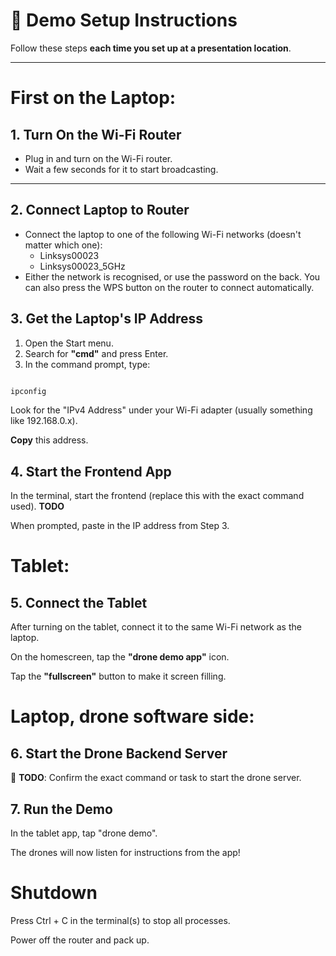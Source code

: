 # 📄 Demo Setup Instructions

Follow these steps **each time you set up at a presentation location**.

---

# First on the Laptop:

## 1. Turn On the Wi-Fi Router

- Plug in and turn on the Wi-Fi router.
- Wait a few seconds for it to start broadcasting.

---

## 2. Connect Laptop to Router

- Connect the laptop to one of the following Wi-Fi networks (doesn't matter which one):
  - Linksys00023
  - Linksys00023_5GHz
- Either the network is recognised, or use the password on the back. You can also press the WPS button on the router to connect automatically.

## 3. Get the Laptop's IP Address

1. Open the Start menu.
2. Search for **"cmd"** and press Enter.
3. In the command prompt, type:

```bash

ipconfig
```

Look for the "IPv4 Address" under your Wi-Fi adapter (usually something like 192.168.0.x).

**Copy** this address.

## 4. Start the Frontend App

In the terminal, start the frontend (replace this with the exact command used). **TODO**

When prompted, paste in the IP address from Step 3.

# Tablet:

## 5. Connect the Tablet

After turning on the tablet, connect it to the same Wi-Fi network as the laptop.

On the homescreen, tap the **"drone demo app"** icon.

Tap the **"fullscreen"** button to make it screen filling.

# Laptop, drone software side:

## 6. Start the Drone Backend Server

🚧 **TODO**: Confirm the exact command or task to start the drone server.

## 7. Run the Demo

In the tablet app, tap "drone demo".

The drones will now listen for instructions from the app!

# Shutdown

Press Ctrl + C in the terminal(s) to stop all processes.

Power off the router and pack up.
